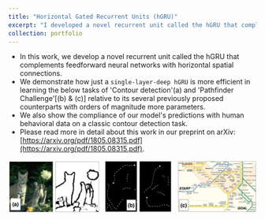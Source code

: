 ```yaml
---
title: "Horizontal Gated Recurrent Units (hGRU)"
excerpt: "I developed a novel recurrent unit called the hGRU that complements feedforward neural networks with horizontal spatial connections. <br/><img src='/files/hGRU.png'>"
collection: portfolio
---
```


* In this work, we develop a novel recurrent unit called the hGRU that complements feedforward neural networks with horizontal spatial connections.
* We demonstrate how just a `single-layer-deep hGRU` is more efficient in learning the below tasks of 'Contour detection'(a) and 'Pathfinder Challenge'[(b) & (c)] relative to its several previously proposed counterparts with orders of magnitude more parameters.
* We also show the compliance of our model's predictions with human behavioral data on a classic contour detection task.
* Please read more in detail about this work in our preprint on arXiv: [https://arxiv.org/pdf/1805.08315.pdf](https://arxiv.org/pdf/1805.08315.pdf).

![Alt text](/files/challenge.png)
